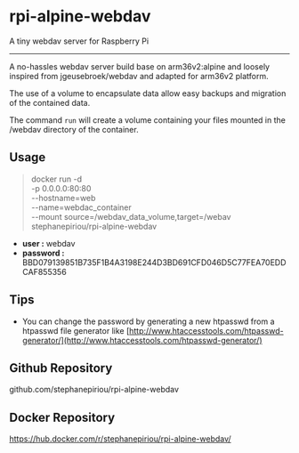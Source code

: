 # rpi-alpine-webdav
A tiny webdav server for Raspberry Pi

<hr />

A no-hassles webdav server build base on arm36v2:alpine and loosely inspired from jgeusebroek/webdav and adapted for arm36v2 platform.

The use of a volume to encapsulate data allow easy backups and migration of the contained data.

The command `run` will create a volume containing your files mounted in the /webdav directory of the container.

## Usage 
>docker run -d \
-p 0.0.0.0:80:80 \
--hostname=web \
--name=webdac_container \
--mount source=/webdav_data_volume,target=/webav \
stephanepiriou/rpi-alpine-webdav

- **user :** 
webdav
- **password :** 
BBD079139851B735F1B4A3198E244D3BD691CFD046D5C77FEA70EDDCAF855356

## Tips 
- You can change the password by generating a new htpasswd from a htpasswd file generator like [http://www.htaccesstools.com/htpasswd-generator/](http://www.htaccesstools.com/htpasswd-generator/)

## Github Repository
github.com/stephanepiriou/rpi-alpine-webdav

## Docker Repository
https://hub.docker.com/r/stephanepiriou/rpi-alpine-webdav/
